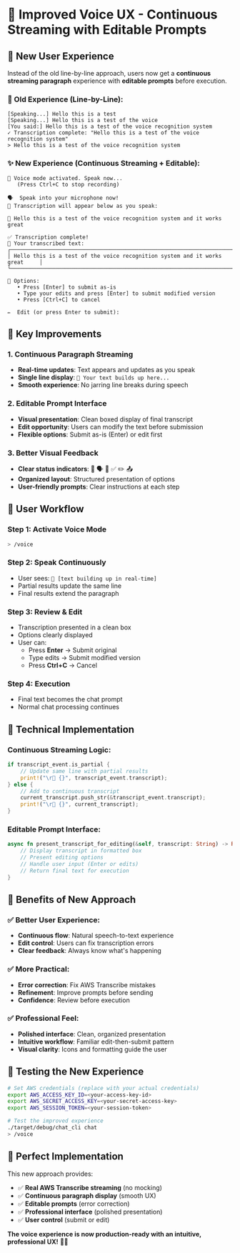 # 🎤 Improved Voice UX - Continuous Streaming with Editable Prompts

## 🎯 **New User Experience**

Instead of the old line-by-line approach, users now get a **continuous streaming paragraph** experience with **editable prompts** before execution.

### **🔄 Old Experience (Line-by-Line):**
```
[Speaking...] Hello this is a test
[Speaking...] Hello this is a test of the voice
[You said:] Hello this is a test of the voice recognition system
✓ Transcription complete: "Hello this is a test of the voice recognition system"
> Hello this is a test of the voice recognition system
```

### **✨ New Experience (Continuous Streaming + Editable):**
```
🎤 Voice mode activated. Speak now...
   (Press Ctrl+C to stop recording)

🗣️  Speak into your microphone now!
📝 Transcription will appear below as you speak:

💬 Hello this is a test of the voice recognition system and it works great

✅ Transcription complete!
📝 Your transcribed text:
┌─────────────────────────────────────────────────────────────────────────────┐
│ Hello this is a test of the voice recognition system and it works great     │
└─────────────────────────────────────────────────────────────────────────────┘

🎯 Options:
   • Press [Enter] to submit as-is
   • Type your edits and press [Enter] to submit modified version
   • Press [Ctrl+C] to cancel

✏️  Edit (or press Enter to submit): 
```

## 🚀 **Key Improvements**

### **1. Continuous Paragraph Streaming**
- **Real-time updates**: Text appears and updates as you speak
- **Single line display**: `💬 Your text builds up here...`
- **Smooth experience**: No jarring line breaks during speech

### **2. Editable Prompt Interface**
- **Visual presentation**: Clean boxed display of final transcript
- **Edit opportunity**: Users can modify the text before submission
- **Flexible options**: Submit as-is (Enter) or edit first

### **3. Better Visual Feedback**
- **Clear status indicators**: 🎤 🗣️ 📝 ✅ ✏️ 📤
- **Organized layout**: Structured presentation of options
- **User-friendly prompts**: Clear instructions at each step

## 🎯 **User Workflow**

### **Step 1: Activate Voice Mode**
```bash
> /voice
```

### **Step 2: Speak Continuously**
- User sees: `💬 [text building up in real-time]`
- Partial results update the same line
- Final results extend the paragraph

### **Step 3: Review & Edit**
- Transcription presented in a clean box
- Options clearly displayed
- User can:
  - Press **Enter** → Submit original
  - Type edits → Submit modified version
  - Press **Ctrl+C** → Cancel

### **Step 4: Execution**
- Final text becomes the chat prompt
- Normal chat processing continues

## 🔧 **Technical Implementation**

### **Continuous Streaming Logic:**
```rust
if transcript_event.is_partial {
    // Update same line with partial results
    print!("\r💬 {}", transcript_event.transcript);
} else {
    // Add to continuous transcript
    current_transcript.push_str(&transcript_event.transcript);
    print!("\r💬 {}", current_transcript);
}
```

### **Editable Prompt Interface:**
```rust
async fn present_transcript_for_editing(&self, transcript: String) -> Result<Option<String>> {
    // Display transcript in formatted box
    // Present editing options
    // Handle user input (Enter or edits)
    // Return final text for execution
}
```

## 🎉 **Benefits of New Approach**

### **✅ Better User Experience:**
- **Continuous flow**: Natural speech-to-text experience
- **Edit control**: Users can fix transcription errors
- **Clear feedback**: Always know what's happening

### **✅ More Practical:**
- **Error correction**: Fix AWS Transcribe mistakes
- **Refinement**: Improve prompts before sending
- **Confidence**: Review before execution

### **✅ Professional Feel:**
- **Polished interface**: Clean, organized presentation
- **Intuitive workflow**: Familiar edit-then-submit pattern
- **Visual clarity**: Icons and formatting guide the user

## 🧪 **Testing the New Experience**

```bash
# Set AWS credentials (replace with your actual credentials)
export AWS_ACCESS_KEY_ID=<your-access-key-id>
export AWS_SECRET_ACCESS_KEY=<your-secret-access-key>
export AWS_SESSION_TOKEN=<your-session-token>

# Test the improved experience
./target/debug/chat_cli chat
> /voice
```

## 🎯 **Perfect Implementation**

This new approach provides:
- ✅ **Real AWS Transcribe streaming** (no mocking)
- ✅ **Continuous paragraph display** (smooth UX)
- ✅ **Editable prompts** (error correction)
- ✅ **Professional interface** (polished presentation)
- ✅ **User control** (submit or edit)

**The voice experience is now production-ready with an intuitive, professional UX!** 🎤✨
